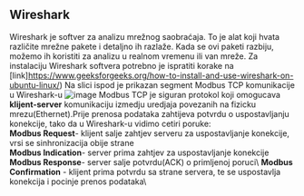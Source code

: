 ## Wireshark

Wireshark je softver za analizu mrežnog saobraćaja. To je alat koji hvata različite mrežne pakete i detaljno ih razlaže. Kada se ovi paketi razbiju, možemo ih koristiti za analizu u realnom vremenu ili van mreže.
Za instalaciju Wireshark softvera potrebno je ispratiti korake na [link]https://www.geeksforgeeks.org/how-to-install-and-use-wireshark-on-ubuntu-linux/)
Na slici ispod je prikazan segment Modbus TCP komunikacije u Wireshark-u
![image](https://user-images.githubusercontent.com/127748379/228205001-fe4d6c38-5da0-4afd-ad70-173287117f8c.png)
Modbus TCP je siguran protokol koji omogucava **klijent-server** komunikaciju izmedju uredjaja povezanih na fizicku mrezu(Ethernet).Prije prenosa podataka zahtijeva potvrdu o uspostavljanju konekcije, tako da u Wireshark-u vidimo cetiri poruke:\
 **Modbus Request**- klijent salje zahtjev serveru za uspostavljanje konekcije, vrsi se sinhronizacija obije strane\
 **Modbus Indication**- server prima zahtjev za uspostavljanje konekcije\
 **Modbus Response**- server salje potvrdu(ACK) o primljenoj poruci\ 
 **Modbus Confirmation** - klijent prima potvrdu sa strane servera, te se uspostavlja konekcija i pocinje prenos podataka\ 
